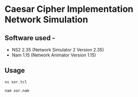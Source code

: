# Caesar Cipher Implementation Network Simulation

## Software used -
- NS2 2.35 (Network Simulator 2 Version 2.35)
- Nam 1.15 (Network Animator Version 1.15)

## Usage
`ns xor.tcl`

`nam xor.nam`
